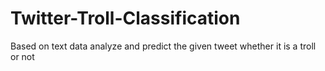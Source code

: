 # Twitter-Troll-Classification
Based on text data analyze and predict the given tweet whether it is a troll or not
